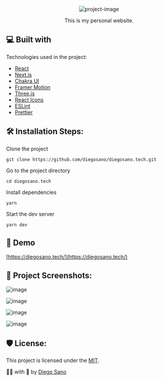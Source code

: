 <p align="center"><img src="https://socialify.git.ci/diegosano/diegosano.tech/image?language=1&theme=Dark" alt="project-image"></p>

<p id="description" align="center">This is my personal website.</p>

<h2>💻 Built with</h2>

Technologies used in the project:

*   [React](https://pt-br.reactjs.org/)
*   [Next.js](https://nextjs.org/)
*   [Chakra UI](https://chakra-ui.com/)
*   [Framer Motion](https://www.framer.com/motion/)
*   [Three.js](https://threejs.org/)
*   [React Icons](https://react-icons.github.io/react-icons/)
*   [ESLint](https://eslint.org/)
*   [Prettier](https://prettier.io/)

<h2>🛠️ Installation Steps:</h2>

Clone the project

```
git clone https://github.com/diegosano/diegosano.tech.git
```

Go to the project directory

```
cd diegosano.tech
```

Install dependencies

```
yarn
```

Start the dev server
```
yarn dev
```

<h2>🚀 Demo</h2>

[https://diegosano.tech/](https://diegosano.tech/)

<h2>🎨 Project Screenshots:</h2>

![image](https://user-images.githubusercontent.com/45228799/187045326-3570edad-3862-41ad-bd9c-c67408a4c223.png)

![image](https://user-images.githubusercontent.com/45228799/187045330-5781ce35-c3b7-461c-a697-a33ac81ac667.png)

![image](https://user-images.githubusercontent.com/45228799/187045349-b7b14d74-34ab-497a-b800-b45a7af2f1ac.png)

![image](https://user-images.githubusercontent.com/45228799/187045353-6d1ae488-180d-42d1-8eb6-bc148072b022.png)

<h2>🛡️ License:</h2>

This project is licensed under the [MIT](./LICENCE).

:man_technologist: with :purple_heart: by [Diego Sano](https://github.com/diegosano)
